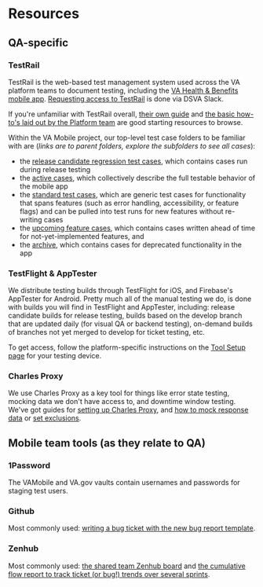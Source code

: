 # Resources

## QA-specific 
### TestRail
TestRail is the web-based test management system used across the VA platform teams to document testing, including the [VA Health & Benefits mobile app](https://dsvavsp.testrail.io/index.php?/runs/overview/29). [Requesting access to TestRail](https://depo-platform-documentation.scrollhelp.site/getting-started/request-access-to-tools#Requestaccesstotools-Additionalaccessfordevelopers) is done via DSVA Slack.

If you're unfamiliar with TestRail overall, [their own guide](https://support.testrail.com/hc/en-us/articles/7076810203028-Introduction-to-TestRail) and [the basic how-to's laid out by the Platform team](https://depo-platform-documentation.scrollhelp.site/developer-docs/testrail-guide) are good starting resources to browse.

Within the VA Mobile project, our top-level test case folders to be familiar with are (_links are to parent folders, explore the subfolders to see all cases_):
- the [release candidate regression test cases](https://dsvavsp.testrail.io/index.php?/suites/view/92&group_by=cases:section_id&group_order=desc&display_deleted_cases=0&group_id=2160), which contains cases run during release testing
- the [active cases](https://dsvavsp.testrail.io/index.php?/suites/view/92&group_by=cases:section_id&group_order=desc&display_deleted_cases=0&group_id=3347), which collectively describe the full testable behavior of the mobile app
- the [standard test cases](https://dsvavsp.testrail.io/index.php?/suites/view/92&group_by=cases:section_id&group_order=desc&display_deleted_cases=0&group_id=8944), which are generic test cases for functionality that spans features (such as error handling, accessibility, or feature flags) and can be pulled into test runs for new features without re-writing cases
- the [upcoming feature cases](https://dsvavsp.testrail.io/index.php?/suites/view/92&group_by=cases:section_id&group_order=desc&display_deleted_cases=0&group_id=5648), which contains cases written ahead of time for not-yet-implemented features, and
- the [archive](https://dsvavsp.testrail.io/index.php?/suites/view/92&group_by=cases:section_id&group_order=desc&display_deleted_cases=0&group_id=3467), which contains cases for deprecated functionality in the app

### TestFlight & AppTester
We distribute testing builds through TestFlight for iOS, and Firebase's AppTester for Android. Pretty much all of the manual testing we do, is done with builds you will find in TestFlight and AppTester, including: release candidate builds for release testing, builds based on the develop branch that are updated daily (for visual QA or backend testing), on-demand builds of branches not yet merged to develop for ticket testing, etc.

To get access, follow the platform-specific instructions on the [Tool Setup page](https://department-of-veterans-affairs.github.io/va-mobile-app/docs/QA/Tool%20Setup) for your testing device.

### Charles Proxy
We use Charles Proxy as a key tool for things like error state testing, mocking data we don't have access to, and downtime window testing. We've got guides for [setting up Charles Proxy](https://docs.google.com/document/d/1nUJCIfGTap6RJK_E6xqiKF0OQ4yH-gmi/edit?usp=sharing&ouid=116379542377954476916&rtpof=true&sd=true), and [how to mock response data](https://docs.google.com/document/d/10qeXwn55uGnx9wXj0FmKdLyh-dxwDNWj/edit?usp=sharing&ouid=116379542377954476916&rtpof=true&sd=true) or [set exclusions](https://docs.google.com/document/d/1_obvBLHnTTNZGb5N1Rezq8duZhy-rZ1g/edit).

## Mobile team tools (as they relate to QA)
### 1Password
The VAMobile and VA.gov vaults contain usernames and passwords for staging test users.

### Github
Most commonly used: [writing a bug ticket with the new bug report template](https://github.com/department-of-veterans-affairs/va-mobile-app/issues/new?assignees=&labels=bug&template=bug-report.md&title=BUG+-+%5BSEVERITY%5D+-+%5BiOS%2FAndroid%2FAll%5D+-+%5BShort+description%5D). 

### Zenhub
Most commonly used: [the shared team Zenhub board](https://app.zenhub.com/workspaces/va-mobile-60f1a34998bc75000f2a489f/board?repos=292052392) and [the cumulative flow report to track ticket (or bug!) trends over several sprints](https://app.zenhub.com/workspaces/va-mobile-60f1a34998bc75000f2a489f/reports/cumulative?r=&p[]=With%20QA&p[]=Icebox&p[]=With%20QA%281.43.0%20until%202%2F14%29&p[]=Ready%20to%20Merge%20to%20develop&p[]=Closed&p[]=With%20QA%20%28pre-develop%29&p[]=With%20QA%20%28develop%29&p[]=Blocked&df=06-15-2021&dt=06-15-2023&dr=24m&labels[]=bug&notLabels[]=).

